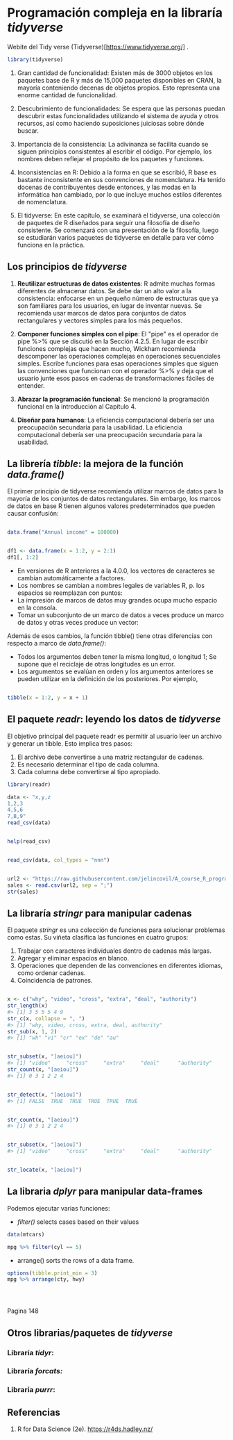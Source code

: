 
# Programación compleja en la libraría *tidyverse*


Webite del Tidy verse  (Tidyverse)[https://www.tidyverse.org/] .

```r
library(tidyverse)
```


1. Gran cantidad de funcionalidad: Existen más de 3000 objetos en los paquetes base de R y más de 15,000 paquetes disponibles en CRAN, la mayoría conteniendo decenas de objetos propios. Esto representa una enorme cantidad de funcionalidad.

2. Descubrimiento de funcionalidades: Se espera que las personas puedan descubrir estas funcionalidades utilizando el sistema de ayuda y otros recursos, así como haciendo suposiciones juiciosas sobre dónde buscar.

3. Importancia de la consistencia: La adivinanza se facilita cuando se siguen principios consistentes al escribir el código. Por ejemplo, los nombres deben reflejar el propósito de los paquetes y funciones.

4. Inconsistencias en R: Debido a la forma en que se escribió, R base es bastante inconsistente en sus convenciones de nomenclatura. Ha tenido docenas de contribuyentes desde entonces, y las modas en la informática han cambiado, por lo que incluye muchos estilos diferentes de nomenclatura.

5. El tidyverse: En este capítulo, se examinará el tidyverse, una colección de paquetes de R diseñados para seguir una filosofía de diseño consistente. Se comenzará con una presentación de la filosofía, luego se estudiarán varios paquetes de tidyverse en detalle para ver cómo funciona en la práctica.


## Los principios de *tidyverse*

1. **Reutilizar estructuras de datos existentes**: R admite muchas formas diferentes de almacenar datos. Se debe dar un alto valor a la consistencia: enfocarse en un pequeño número de estructuras que ya son familiares para los usuarios, en lugar de inventar nuevas. Se recomienda usar marcos de datos para conjuntos de datos rectangulares y vectores simples para los más pequeños.

2. **Componer funciones simples con el pipe**: El "pipe" es el operador de pipe %>% que se discutió en la Sección 4.2.5. En lugar de escribir funciones complejas que hacen mucho, Wickham recomienda descomponer las operaciones complejas en operaciones secuenciales simples. Escribe funciones para esas operaciones simples que siguen las convenciones que funcionan con el operador %>% y deja que el usuario junte esos pasos en cadenas de transformaciones fáciles de entender.

3. **Abrazar la programación funcional**: Se mencionó la programación funcional en la introducción al Capítulo 4.

4. **Diseñar para humanos**: La eficiencia computacional debería ser una preocupación secundaria para la usabilidad. La eficiencia computacional debería ser una preocupación secundaria para la usabilidad.
   
##  La librería *tibble*: la mejora de la función *data.frame()*

El primer principio de tidyverse recomienda utilizar marcos de datos para la mayoría de los conjuntos de datos rectangulares. Sin embargo, los marcos de datos en base R tienen algunos
valores predeterminados que pueden causar confusión:

```r

data.frame("Annual income" = 100000)

```

```r

df1 <- data.frame(x = 1:2, y = 2:1)
df1[, 1:2]

```


- En versiones de R anteriores a la 4.0.0, los vectores de caracteres se cambian automáticamente a factores.
- Los nombres se cambian a nombres legales de variables R, p. los espacios se reemplazan con puntos:
- La impresión de marcos de datos muy grandes ocupa mucho espacio en la consola.
- Tomar un subconjunto de un marco de datos a veces produce un marco de datos y otras veces produce un vector:

Además de esos cambios, la función tibble() tiene otras diferencias con respecto a marco de *data.frame()*:
- Todos los argumentos deben tener la misma longitud, o longitud 1; Se supone que el reciclaje de otras longitudes es un error.
- Los argumentos se evalúan en orden y los argumentos anteriores se pueden utilizar en la definición de los posteriores. Por ejemplo,
 

```r

tibble(x = 1:2, y = x + 1)

```


## El paquete *readr*: leyendo los datos de *tidyverse*

El objetivo principal del paquete readr es permitir al usuario leer un archivo  y generar un tibble. Esto implica tres pasos:

1. El archivo debe convertirse a una matriz rectangular de cadenas.
2. Es necesario determinar el tipo de cada columna.
3. Cada columna debe convertirse al tipo apropiado.

```r
library(readr)

data <- "x,y,z
1,2,3
4,5,6
7,B,9"
read_csv(data)

```

```r

help(read_csv)

```

```r

read_csv(data, col_types = "nnn")

```

```r

url2 <- "https://raw.githubusercontent.com/jelincovil/A_course_R_programming/main/Datos/sales.csv"
sales <- read.csv(url2, sep = ";")
str(sales)

```


## La libraría *stringr* para manipular cadenas


El paquete *stringr* es una colección de funciones para solucionar problemas como estas. 
Su viñeta clasifica las funciones en cuatro grupos:

1. Trabajar con caracteres individuales dentro de cadenas más largas.
2. Agregar y eliminar espacios en blanco.
3. Operaciones que dependen de las convenciones en diferentes idiomas, como ordenar cadenas.
4. Coincidencia de patrones.

```r

x <- c("why", "video", "cross", "extra", "deal", "authority")
str_length(x) 
#> [1] 3 5 5 5 4 9
str_c(x, collapse = ", ")
#> [1] "why, video, cross, extra, deal, authority"
str_sub(x, 1, 2)
#> [1] "wh" "vi" "cr" "ex" "de" "au"

```

```r

str_subset(x, "[aeiou]")
#> [1] "video"     "cross"     "extra"     "deal"      "authority"
str_count(x, "[aeiou]")
#> [1] 0 3 1 2 2 4


```

```r

str_detect(x, "[aeiou]")
#> [1] FALSE  TRUE  TRUE  TRUE  TRUE  TRUE

```


```r

str_count(x, "[aeiou]")
#> [1] 0 3 1 2 2 4

```


```r

str_subset(x, "[aeiou]")
#> [1] "video"     "cross"     "extra"     "deal"      "authority"


str_locate(x, "[aeiou]")

```



## La libraria *dplyr* para manipular data-frames 

Podemos ejecutar varias funciones:
- *filter()* selects cases based on their values
  
```r
data(mtcars)

mpg %>% filter(cyl == 5)

```

- arrange() sorts the rows of a data frame.
  
```r
options(tibble.print_min = 3)
mpg %>% arrange(cty, hwy)

```

```r


```

```r


```

```r


```
 Pagina 148
 
## Otros librarias/paquetes de *tidyverse* 

### Libraría *tidyr*: 
### Libraría *forcats:*
### Libraría *purrr*: 

## Referencias
1. R for Data Science (2e). https://r4ds.hadley.nz/

